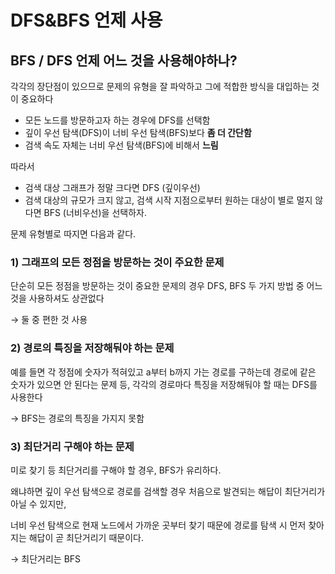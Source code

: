 # DFS&BFS 언제 사용

## **BFS / DFS 언제 어느 것을 사용해야하나?**

각각의 장단점이 있으므로 문제의 유형을 잘 파악하고 그에 적합한 방식을 대입하는 것이 중요하다

- 모든 노드를 방문하고자 하는 경우에 DFS를 선택함
- 깊이 우선 탐색(DFS)이 너비 우선 탐색(BFS)보다 **좀 더 간단함**
- 검색 속도 자체는 너비 우선 탐색(BFS)에 비해서 **느림**

따라서

- 검색 대상 그래프가 정말 크다면 DFS (깊이우선)
- 검색 대상의 규모가 크지 않고, 검색 시작 지점으로부터 원하는 대상이 별로 멀지 않다면 BFS (너비우선)을 선택하자.

문제 유형별로 따지면 다음과 같다.

### 1) 그래프의 **모든 정점을 방문**하는 것이 주요한 문제

단순히 모든 정점을 방문하는 것이 중요한 문제의 경우 DFS, BFS 두 가지 방법 중 어느 것을 사용하셔도 상관없다

→ 둘 중 편한 것 사용

### 2) **경로의 특징**을 저장해둬야 하는 문제

예를 들면 각 정점에 숫자가 적혀있고 a부터 b까지 가는 경로를 구하는데 경로에 같은 숫자가 있으면 안 된다는 문제 등, 각각의 경로마다 특징을 저장해둬야 할 때는 DFS를 사용한다

→ BFS는 경로의 특징을 가지지 못함

### 3) **최단거리** 구해야 하는 문제

미로 찾기 등 최단거리를 구해야 할 경우, BFS가 유리하다.

왜냐하면 깊이 우선 탐색으로 경로를 검색할 경우 처음으로 발견되는 해답이 최단거리가 아닐 수 있지만,

너비 우선 탐색으로 현재 노드에서 가까운 곳부터 찾기 때문에 경로를 탐색 시 먼저 찾아지는 해답이 곧 최단거리기 때문이다.

→ 최단거리는 BFS

